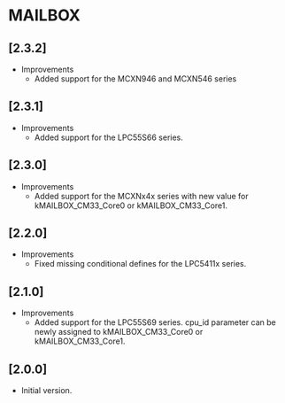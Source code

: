 # MAILBOX

## [2.3.2]

- Improvements
  - Added support for the MCXN946 and MCXN546 series

## [2.3.1]

- Improvements
  - Added support for the LPC55S66 series.

## [2.3.0]

- Improvements
  - Added support for the MCXNx4x series with new value for kMAILBOX_CM33_Core0 or kMAILBOX_CM33_Core1.

## [2.2.0]

- Improvements
  - Fixed missing conditional defines for the LPC5411x series.

## [2.1.0]

- Improvements
  - Added support for the LPC55S69 series. cpu_id parameter can be newly
    assigned to kMAILBOX_CM33_Core0 or kMAILBOX_CM33_Core1.

## [2.0.0]

- Initial version.
